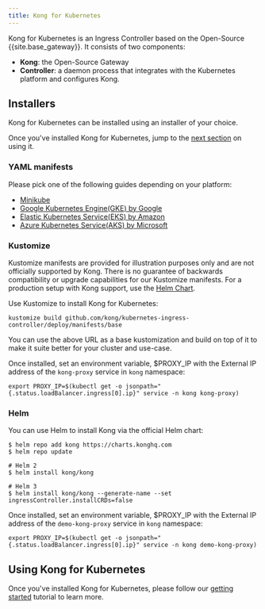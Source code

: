 ```yaml
---
title: Kong for Kubernetes
---
```


Kong for Kubernetes is an Ingress Controller based on the
Open-Source {{site.base_gateway}}. It consists of two components:

- **Kong**: the Open-Source Gateway
- **Controller**: a daemon process that integrates with the
  Kubernetes platform and configures Kong.

## Installers

Kong for Kubernetes can be installed using an installer of
your choice.

Once you've installed Kong for Kubernetes,
jump to the [next section](#using-kong-for-kubernetes)
on using it.

### YAML manifests

Please pick one of the following guides depending on your platform:

- [Minikube](/kubernetes-ingress-controller/{{page.kong_version}}/deployment/minikube/)
- [Google Kubernetes Engine(GKE) by Google](/kubernetes-ingress-controller/{{page.kong_version}}/deployment/gke/)
- [Elastic Kubernetes Service(EKS) by Amazon](/kubernetes-ingress-controller/{{page.kong_version}}/deployment/eks/)
- [Azure Kubernetes Service(AKS) by Microsoft](/kubernetes-ingress-controller/{{page.kong_version}}/deployment/aks/)

### Kustomize

<div class="alert alert-warning">
  Kustomize manifests are provided for illustration purposes only and are not officially supported by Kong.
  There is no guarantee of backwards compatibility or upgrade capabilities for our Kustomize manifests.
  For a production setup with Kong support, use the <a href="https://github.com/kong/charts">Helm Chart</a>.
</div>

Use Kustomize to install Kong for Kubernetes:

```
kustomize build github.com/kong/kubernetes-ingress-controller/deploy/manifests/base
```

You can use the above URL as a base kustomization and build on top of it
to make it suite better for your cluster and use-case.

Once installed, set an environment variable, $PROXY_IP with the External IP address of
the `kong-proxy` service in `kong` namespace:

```
export PROXY_IP=$(kubectl get -o jsonpath="{.status.loadBalancer.ingress[0].ip}" service -n kong kong-proxy)
```

### Helm

You can use Helm to install Kong via the official Helm chart:

```
$ helm repo add kong https://charts.konghq.com
$ helm repo update

# Helm 2
$ helm install kong/kong

# Helm 3
$ helm install kong/kong --generate-name --set ingressController.installCRDs=false
```

Once installed, set an environment variable, $PROXY_IP with the External IP address of
the `demo-kong-proxy` service in `kong` namespace:

```
export PROXY_IP=$(kubectl get -o jsonpath="{.status.loadBalancer.ingress[0].ip}" service -n kong demo-kong-proxy)
```

## Using Kong for Kubernetes

Once you've installed Kong for Kubernetes, please follow our
[getting started](/kubernetes-ingress-controller/{{page.kong_version}}/guides/getting-started) tutorial to learn more.
